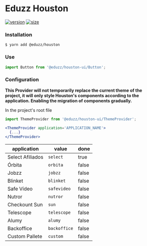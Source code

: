 # Eduzz Houston

[![version](https://img.shields.io/npm/v/@eduzz/@eduzz/houston-ui)](https://www.npmjs.com/package/@eduzz/houston)
[![size](https://img.shields.io/bundlephobia/min/@eduzz/houston-ui)](https://www.npmjs.com/package/@eduzz/houston)

### Installation

```
$ yarn add @eduzz/houston
```

### Use

```js
import Button from '@eduzz/houston-ui/Button';
```

### Configuration

**This Provider will not temporarily replace the current theme of the project, it will only style Houston's components according to the application. Enabling the migration of components gradually.**

In the project's root file

```jsx
import ThemeProvider from '@eduzz/houston-ui/ThemeProvider';

<ThemeProvider application='APPLICATION_NAME'>
  {...}
</ThemeProvider>
```

| application      | value        | done  |
|------------------|--------------|-------|
| Select Afiliados | `select`     | true  |
| Órbita           | `orbita`     | false |
| Jobzz            | `jobzz`      | false |
| Blinket          | `blinket`    | false |
| Safe Vídeo       | `safevideo`  | false |
| Nutror           | `nutror`     | false |
| Checkount Sun    | `sun`        | false |
| Telescope        | `telescope`  | false |
| Alumy            | `alumy`      | false |
| Backoffice       | `backoffice` | false |
| Custom Pallete   | `custom`     | false |
